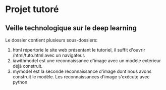 # Projet tutoré 

## Veille technologique sur le deep learning
Le dossier contient plusieurs sous-dossiers:
1. html répertorie le site web présentant le tutoriel, il suffit d'ouvrir /html/tuto.html avec un navigateur.
2. iawithmodel est une reconnaissance d'image avec un modèle extérieur déjà construit.
3. mymodel est la seconde reconnaissance d'image dont nous avons construit le modèle.
Les reconnaissances d'image s'exécute avec python